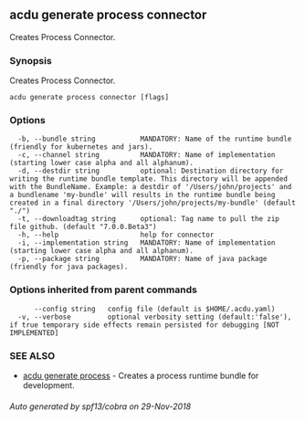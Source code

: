 ## acdu generate process connector

Creates Process Connector.

### Synopsis

Creates Process Connector.

```
acdu generate process connector [flags]
```

### Options

```
  -b, --bundle string           MANDATORY: Name of the runtime bundle (friendly for kubernetes and jars).
  -c, --channel string          MANDATORY: Name of implementation (starting lower case alpha and all alphanum).
  -d, --destdir string          optional: Destination directory for writing the runtime bundle template. This directory will be appended with the BundleName. Example: a destdir of '/Users/john/projects' and a bundlename 'my-bundle' will results in the runtime bundle being created in a final directory '/Users/john/projects/my-bundle' (default "./")
  -t, --downloadtag string      optional: Tag name to pull the zip file github. (default "7.0.0.Beta3")
  -h, --help                    help for connector
  -i, --implementation string   MANDATORY: Name of implementation (starting lower case alpha and all alphanum).
  -p, --package string          MANDATORY: Name of java package (friendly for java packages).
```

### Options inherited from parent commands

```
      --config string   config file (default is $HOME/.acdu.yaml)
  -v, --verbose         optional verbosity setting (default:'false'), if true temporary side effects remain persisted for debugging [NOT IMPLEMENTED]
```

### SEE ALSO

* [acdu generate process](acdu_generate_process.md)	 - Creates a process runtime bundle for development.

###### Auto generated by spf13/cobra on 29-Nov-2018
